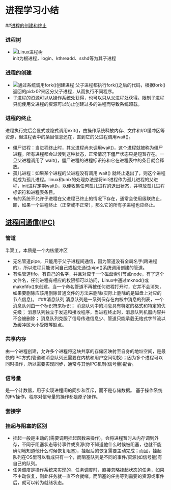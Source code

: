 # 进程学习小结  

##[进程的创建和终止](http://c.biancheng.net/view/1207.html)
### 进程树
- ![Linux进程树](http://c.biancheng.net/uploads/allimg/181102/2-1Q1021100135W.gif)  
init为根进程，login、kthreadd、sshd等为其子进程
### 进程的创建
- ![通过系统调用fork()创建进程](http://c.biancheng.net/uploads/allimg/181102/2-1Q102110425511.gif) 
父子进程都执行fork()之后的代码，根据fork()返回的pid>0?来区分父子进程，从而执行不同程序。  
- 子进程的资源可以从操作系统处获得，也可以只从父进程处获得。限制子进程只能使用父进程的资源可以防止创建过多的进程而导致系统超载。
### 进程的终止
进程执行完后会显式或隐式调用exit()，由操作系统释放内存、文件和I/O缓冲区等资源，但进程表中的条目信息还在，直到它的父进程调用wait()。
- 僵尸进程：当进程终止时，其父进程尚未调用wait()，这个进程就被称为僵尸进程。所有进程都会过渡到这种状态，正常情况下僵尸状态只是短暂存在。一旦父进程调用了 wait()，僵尸进程的进程标识符和它在进程表中的条目就会释放。  
- 孤儿进程：如果某个进程的父进程没有调用 wait() 就终止退出了，则这个进程就成为孤儿进程。linux和unix的处理办法是将init进程作为孤儿进程的父进程，init进程定期wait()，以便收集任何孤儿进程的退出状态，并释放孤儿进程标识符和进程表条目。  
- 有的系统不允许子进程在父进程已终止的情况下存在，通常会使用级联终止，即，如果一个进程终止（正常或不正常），那么它的所有子进程也应终止。

## [进程间通信(IPC)](https://blog.csdn.net/zhaohong_bo/article/details/89552188)  
### 管道
半双工，本质是一个内核缓冲区
- 无名管道pipe，只能用于父子进程间通信，因为管道没有全局名字(跨进程的)，所以进程只能访问自己或祖先通过pipe()系统调用创建的管道。
- 有名管道fifo，有自己的名字，并且对应于一个磁盘索引节点node，有了这个文件名，任何进程有相应的权限都可以访问，Linux中通过mknod()或makefifo()来创建。当一个命名管道不再被任何进程打开时，它并不会消失，如果要删除应该用删除普通文件的方法来删除(实际上删除的是磁盘上对应的节点信息)。
###消息队列
消息队列是一系列保存在内核中消息的列表，一个消息队列由一个标识符来标识；
消息队列中的消息具有特定的格式和特定的优先级；
消息队列独立于发送和接收程序，当进程终止时，消息队列机器内容并不会被删除；
消息队列克服了信号传递信息少、管道只能承载无格式字节流以及缓冲区大小受限等缺点。
### 共享内存
由一个进程创建，允许多个进程将这块共享的存储区映射至自身的地址空间，是最快的IPC方式(管道和消息队列还需要在内核和用户空间切换)；因为多个进程可以同时操作，所以需要实现同步，通常与其他IPC机制(信号量)配合。

### 信号量
是一个计数器，用于实现进程间的同步和互斥，而不是存储数据。
基于操作系统的PV操作，程序对信号量的操作都是原子操作。
### 套接字


### 挂起与阻塞的区别  

- 挂起一般是主动的(需要调用挂起函数来操作)，会将进程暂时从内存调到外存，不同于阻塞状态等待事件或资源(你不知道他什么时候被阻塞，也就不能确切地知道他什么时候恢复阻塞)，挂起后的恢复需要主动完成；而且，挂起队列在OS里可以看成只有一个，而阻塞队列是不同的事件/资源(如信号量)有自己的队列。  
- 任务调度是操作系统来实现的，任务调度时，直接忽略挂起状态的任务，如果不主动恢复，则此任务就一直不会就绪。而阻塞的任务等到需要的资源或事件后，就可以转为就绪状态。

